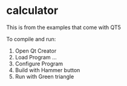 # calculator

This is from the examples that come with QT5

To compile and run:

1. Open Qt Creator
2. Load Program ...
3. Configure Program
4. Build with Hammer button
5. Run with Green triangle




